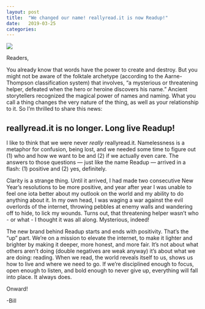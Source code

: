 ```yaml
---
layout: post
title:  "We changed our name! reallyread.it is now Readup!"
date:   2019-03-25
categories:
---
```


<img src="https://blog.readup.com/pics/logo.png">

Readers, 

You already know that words have the power to create and destroy. But you might not be aware of the folktale archetype (according to the Aarne-Thompson classification system) that involves, “a mysterious or threatening helper, defeated when the hero or heroine discovers his name.” Ancient storytellers recognized the magical power of names and naming. What you call a thing changes the very nature of the thing, as well as your relationship to it. So I’m thrilled to share this news:

<h2><b><span>reallyread</span>.it is no longer. Long live Readup!</b></h2>

I like to think that we were never <i>really</i> <span>reallyread.it</span>. Namelessness is a metaphor for confusion, being lost, and we needed some time to figure out (1) who and how we want to be and (2) if we actually even care. The answers to those questions — just like the name Readup — arrived in a flash: (1) positive and (2) yes, definitely.

Clarity is a strange thing. Until it arrived, I had made two consecutive New Year’s resolutions to be more positive, and year after year I was unable to feel one iota better about my outlook on the world and my ability to do anything about it. In my own head, I was waging a war against the evil overlords of the internet, throwing pebbles at enemy walls and wandering off to hide, to lick my wounds. Turns out, that threatening helper wasn’t who - or what - I thought it was all along. Mysterious, indeed!  

The new brand behind Readup starts and ends with positivity. That’s the “up” part. We’re on a mission to elevate the internet, to make it lighter and brighter by making it deeper, more honest, and more fair. It’s not about what others aren’t doing (double negatives are weak anyway) it’s about what we are doing: reading. When we read, the world reveals itself to us, shows us how to live and where we need to go. If we’re disciplined enough to focus, open enough to listen, and bold enough to never give up, everything will fall into place. It always does.

Onward!

-Bill 
